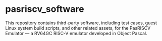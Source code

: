 # pasriscv_software
This repository contains third-party software, including test cases, guest Linux system build scripts, and other related assets, for the PasRISCV Emulator — a RV64GC RISC-V emulator developed in Object Pascal.
